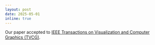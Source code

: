 ```yaml
---
layout: post
date: 2025-05-01
inline: true
---
```


Our paper accepted to [IEEE Transactions on Visualization and Computer Graphics (TVCG)](https://ieeexplore.ieee.org/xpl/RecentIssue.jsp?punumber=2945).
